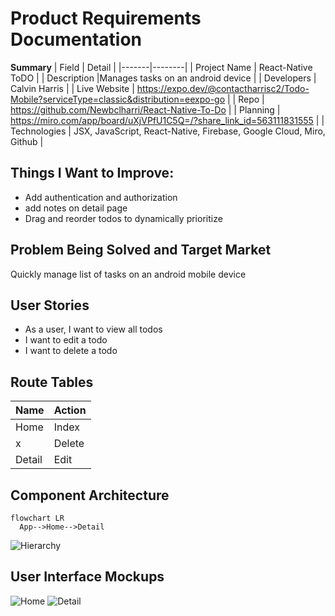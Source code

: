 # Product Requirements Documentation

**Summary**
| Field | Detail |
|-------|--------|
| Project Name | React-Native ToDO |
| Description |Manages tasks on an android device |
| Developers | Calvin Harris |
| Live Website | https://expo.dev/@contactharrisc2/Todo-Mobile?serviceType=classic&distribution=eexpo-go |
| Repo | https://github.com/Newbclharri/React-Native-To-Do  |
| Planning | https://miro.com/app/board/uXjVPfU1C5Q=/?share_link_id=563111831555 |
| Technologies | JSX, JavaScript, React-Native, Firebase, Google Cloud, Miro, Github |

## Things I Want to Improve:
- Add authentication and authorization
 - add notes on detail page
 - Drag and reorder todos to dynamically prioritize


## Problem Being Solved and Target Market

Quickly manage list of tasks on an android mobile device

## User Stories

- As a user, I want to view all todos
- I want to edit a todo
- I want to delete a todo

## Route Tables
|Name|Action|
|----|------|
|Home|Index|
|x|Delete|
|Detail|Edit|

## Component Architecture

```mermaid
flowchart LR
  App-->Home-->Detail  
```
![Hierarchy](https://drive.google.com/file/d/1TymquIwBlgM3ip0BuQzpkwcA1bed-uuC/view?usp=sharing)

## User Interface Mockups

![Home](https://drive.google.com/file/d/1pRDA34hVlkKPgjUQJAT0BcrXrUb2YJDV/view?usp=sharing)
![Detail](https://drive.google.com/file/d/1jIVDXG_OtAiyR5i03W6Db9tBshR5VIot/view?usp=sharing)

